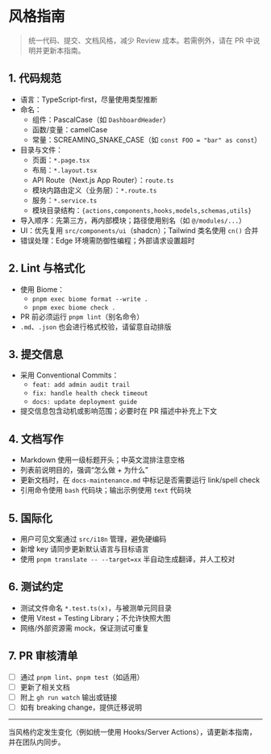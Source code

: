 # 风格指南

> 统一代码、提交、文档风格，减少 Review 成本。若需例外，请在 PR 中说明并更新本指南。

## 1. 代码规范
- 语言：TypeScript-first，尽量使用类型推断
- 命名：
  - 组件：PascalCase（如 `DashboardHeader`）
  - 函数/变量：camelCase
  - 常量：SCREAMING_SNAKE_CASE（如 `const FOO = "bar" as const`）
- 目录与文件：
  - 页面：`*.page.tsx`
  - 布局：`*.layout.tsx`
  - API Route（Next.js App Router）：`route.ts`
  - 模块内路由定义（业务层）：`*.route.ts`
  - 服务：`*.service.ts`
  - 模块目录结构：`{actions,components,hooks,models,schemas,utils}`
- 导入顺序：先第三方，再内部模块；路径使用别名（如 `@/modules/...`）
- UI：优先复用 `src/components/ui`（shadcn）；Tailwind 类名使用 `cn()` 合并
- 错误处理：Edge 环境需防御性编程；外部请求设置超时

## 2. Lint 与格式化
- 使用 Biome：
  - `pnpm exec biome format --write .`
  - `pnpm exec biome check .`
- PR 前必须运行 `pnpm lint`（别名命令）
- `.md`、`.json` 也会进行格式校验，请留意自动排版

## 3. 提交信息
- 采用 Conventional Commits：
  - `feat: add admin audit trail`
  - `fix: handle health check timeout`
  - `docs: update deployment guide`
- 提交信息包含动机或影响范围；必要时在 PR 描述中补充上下文

## 4. 文档写作
- Markdown 使用一级标题开头；中英文混排注意空格
- 列表前说明目的，强调“怎么做 + 为什么”
- 更新文档时，在 `docs-maintenance.md` 中标记是否需要运行 link/spell check
- 引用命令使用 `bash` 代码块；输出示例使用 `text` 代码块

## 5. 国际化
- 用户可见文案通过 `src/i18n` 管理，避免硬编码
- 新增 key 请同步更新默认语言与目标语言
- 使用 `pnpm translate -- --target=xx` 半自动生成翻译，并人工校对

## 6. 测试约定
- 测试文件命名 `*.test.ts(x)`，与被测单元同目录
- 使用 Vitest + Testing Library；不允许快照大图
- 网络/外部资源需 mock，保证测试可重复

## 7. PR 审核清单
- [ ] 通过 `pnpm lint`、`pnpm test`（如适用）
- [ ] 更新了相关文档
- [ ] 附上 `gh run watch` 输出或链接
- [ ] 如有 breaking change，提供迁移说明

---

当风格约定发生变化（例如统一使用 Hooks/Server Actions），请更新本指南，并在团队内同步。

